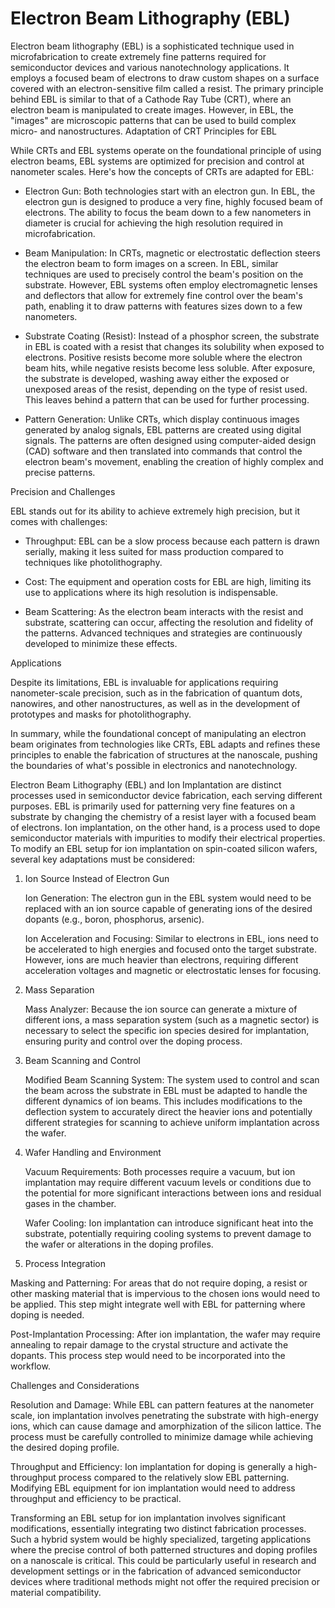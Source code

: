 # Electron Beam Lithography (EBL)

Electron beam lithography (EBL) is a sophisticated technique used in microfabrication to create extremely fine patterns required for semiconductor devices and various nanotechnology applications. It employs a focused beam of electrons to draw custom shapes on a surface covered with an electron-sensitive film called a resist. The primary principle behind EBL is similar to that of a Cathode Ray Tube (CRT), where an electron beam is manipulated to create images. However, in EBL, the "images" are microscopic patterns that can be used to build complex micro- and nanostructures.
Adaptation of CRT Principles for EBL

While CRTs and EBL systems operate on the foundational principle of using electron beams, EBL systems are optimized for precision and control at nanometer scales. Here's how the concepts of CRTs are adapted for EBL:

- Electron Gun: Both technologies start with an electron gun. In EBL, the electron gun is designed to produce a very fine, highly focused beam of electrons. The ability to focus the beam down to a few nanometers in diameter is crucial for achieving the high resolution required in microfabrication.

- Beam Manipulation: In CRTs, magnetic or electrostatic deflection steers the electron beam to form images on a screen. In EBL, similar techniques are used to precisely control the beam's position on the substrate. However, EBL systems often employ electromagnetic lenses and deflectors that allow for extremely fine control over the beam's path, enabling it to draw patterns with features sizes down to a few nanometers.

- Substrate Coating (Resist): Instead of a phosphor screen, the substrate in EBL is coated with a resist that changes its solubility when exposed to electrons. Positive resists become more soluble where the electron beam hits, while negative resists become less soluble. After exposure, the substrate is developed, washing away either the exposed or unexposed areas of the resist, depending on the type of resist used. This leaves behind a pattern that can be used for further processing.

- Pattern Generation: Unlike CRTs, which display continuous images generated by analog signals, EBL patterns are created using digital signals. The patterns are often designed using computer-aided design (CAD) software and then translated into commands that control the electron beam's movement, enabling the creation of highly complex and precise patterns.

Precision and Challenges

EBL stands out for its ability to achieve extremely high precision, but it comes with challenges:

- Throughput: EBL can be a slow process because each pattern is drawn serially, making it less suited for mass production compared to techniques like photolithography.

- Cost: The equipment and operation costs for EBL are high, limiting its use to applications where its high resolution is indispensable.

- Beam Scattering: As the electron beam interacts with the resist and substrate, scattering can occur, affecting the resolution and fidelity of the patterns. Advanced techniques and strategies are continuously developed to minimize these effects.

Applications

Despite its limitations, EBL is invaluable for applications requiring nanometer-scale precision, such as in the fabrication of quantum dots, nanowires, and other nanostructures, as well as in the development of prototypes and masks for photolithography.

In summary, while the foundational concept of manipulating an electron beam originates from technologies like CRTs, EBL adapts and refines these principles to enable the fabrication of structures at the nanoscale, pushing the boundaries of what's possible in electronics and nanotechnology.

Electron Beam Lithography (EBL) and Ion Implantation are distinct processes used in semiconductor device fabrication, each serving different purposes. EBL is primarily used for patterning very fine features on a substrate by changing the chemistry of a resist layer with a focused beam of electrons. Ion implantation, on the other hand, is a process used to dope semiconductor materials with impurities to modify their electrical properties. To modify an EBL setup for ion implantation on spin-coated silicon wafers, several key adaptations must be considered:
1. Ion Source Instead of Electron Gun

    Ion Generation: The electron gun in the EBL system would need to be replaced with an ion source capable of generating ions of the desired dopants (e.g., boron, phosphorus, arsenic).
   
    Ion Acceleration and Focusing: Similar to electrons in EBL, ions need to be accelerated to high energies and focused onto the target substrate. However, ions are much heavier than electrons, requiring different acceleration voltages and magnetic or electrostatic lenses for focusing.

3. Mass Separation

    Mass Analyzer: Because the ion source can generate a mixture of different ions, a mass separation system (such as a magnetic sector) is necessary to select the specific ion species desired for implantation, ensuring purity and control over the doping process.

4. Beam Scanning and Control

    Modified Beam Scanning System: The system used to control and scan the beam across the substrate in EBL must be adapted to handle the different dynamics of ion beams. This includes modifications to the deflection system to accurately direct the heavier ions and potentially different strategies for scanning to achieve uniform implantation across the wafer.

5. Wafer Handling and Environment

    Vacuum Requirements: Both processes require a vacuum, but ion implantation may require different vacuum levels or conditions due to the potential for more significant interactions between ions and residual gases in the chamber.
   
    Wafer Cooling: Ion implantation can introduce significant heat into the substrate, potentially requiring cooling systems to prevent damage to the wafer or alterations in the doping profiles.

7. Process Integration

Masking and Patterning: For areas that do not require doping, a resist or other masking material that is impervious to the chosen ions would need to be applied. This step might integrate well with EBL for patterning where doping is needed.

Post-Implantation Processing: After ion implantation, the wafer may require annealing to repair damage to the crystal structure and activate the dopants. This process step would need to be incorporated into the workflow.

Challenges and Considerations

 Resolution and Damage: While EBL can pattern features at the nanometer scale, ion implantation involves penetrating the substrate with high-energy ions, which can cause damage and amorphization of the silicon lattice. The process must be carefully controlled to minimize damage while achieving the desired doping profile.

Throughput and Efficiency: Ion implantation for doping is generally a high-throughput process compared to the relatively slow EBL patterning. Modifying EBL equipment for ion implantation would need to address throughput and efficiency to be practical.

Transforming an EBL setup for ion implantation involves significant modifications, essentially integrating two distinct fabrication processes. Such a hybrid system would be highly specialized, targeting applications where the precise control of both patterned structures and doping profiles on a nanoscale is critical. This could be particularly useful in research and development settings or in the fabrication of advanced semiconductor devices where traditional methods might not offer the required precision or material compatibility.
